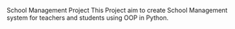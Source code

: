 School Management Project 
This Project aim to create School Management system for teachers and students using OOP in Python.
